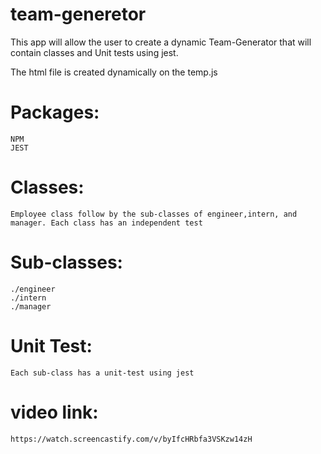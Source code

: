 # team-generetor
This app will allow the user to create a dynamic Team-Generator that will contain classes and Unit tests using jest.

The html file is created dynamically on the temp.js

# Packages:
    NPM
    JEST

# Classes:
    Employee class follow by the sub-classes of engineer,intern, and manager. Each class has an independent test

# Sub-classes:

    ./engineer
    ./intern
    ./manager

# Unit Test:
    Each sub-class has a unit-test using jest


# video link: 
    https://watch.screencastify.com/v/byIfcHRbfa3VSKzw14zH
